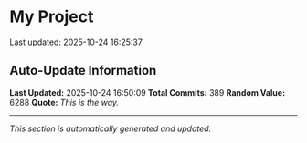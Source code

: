 # My Project


Last updated: 2025-10-24 16:25:37





































































































































































































































































































































































































## Auto-Update Information

**Last Updated:** 2025-10-24 16:50:09
**Total Commits:** 389
**Random Value:** 6288
**Quote:** _This is the way._

---
_This section is automatically generated and updated._